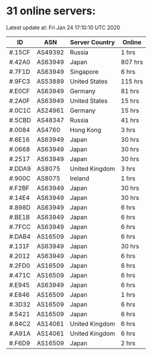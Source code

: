 # 31 online servers:

Latest update at: Fri Jan 24 17:10:10 UTC 2020

| ID | ASN | Server Country | Online |
| -- | --- | -------------- | ------ |
| #.15CF | AS49392 | Russia | 1 hrs |
| #.42A0 | AS63949 | Japan | 807 hrs |
| #.7F1D | AS63949 | Singapore | 6 hrs |
| #.9FC3 | AS53889 | United States | 115 hrs |
| #.E0CF | AS63949 | Germany | 81 hrs |
| #.2A0F | AS63949 | United States | 15 hrs |
| #.0C1C | AS24961 | Germany | 15 hrs |
| #.5CBD | AS48347 | Russia | 41 hrs |
| #.0084 | AS4760 | Hong Kong | 3 hrs |
| #.6E16 | AS63949 | Japan | 30 hrs |
| #.0668 | AS63949 | Japan | 30 hrs |
| #.2517 | AS63949 | Japan | 30 hrs |
| #.DDA9 | AS8075 | United Kingdom | 3 hrs |
| #.900C | AS8075 | Ireland | 1 hrs |
| #.F2BF | AS63949 | Japan | 30 hrs |
| #.14E4 | AS63949 | Japan | 30 hrs |
| #.898D | AS63949 | Japan | 6 hrs |
| #.BE1B | AS63949 | Japan | 6 hrs |
| #.7FCC | AS63949 | Japan | 6 hrs |
| #.DAB4 | AS16509 | Japan | 6 hrs |
| #.131F | AS63949 | Japan | 30 hrs |
| #.2012 | AS63949 | Japan | 6 hrs |
| #.2FD0 | AS16509 | Japan | 6 hrs |
| #.471C | AS16509 | Japan | 6 hrs |
| #.E945 | AS63949 | Japan | 6 hrs |
| #.E846 | AS16509 | Japan | 1 hrs |
| #.3D32 | AS16509 | Japan | 6 hrs |
| #.5421 | AS16509 | Japan | 6 hrs |
| #.84C2 | AS14061 | United Kingdom | 6 hrs |
| #.A91A | AS14061 | United Kingdom | 6 hrs |
| #.F6D9 | AS16509 | Japan | 2 hrs |

